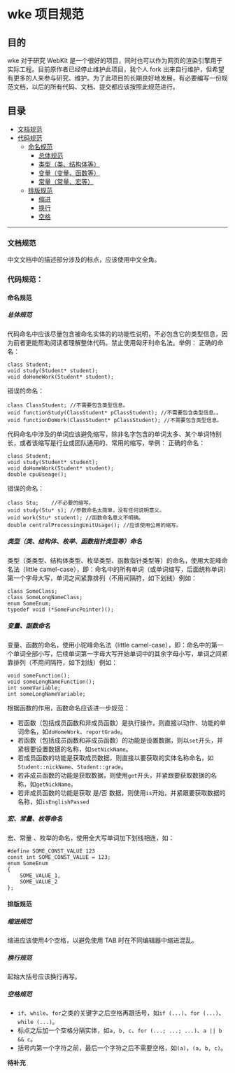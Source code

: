﻿wke 项目规范
===========================

目的
----

wke 对于研究 WebKit 是一个很好的项目，同时也可以作为网页的渲染引擎用于实际工程。目前原作者已经停止维护此项目，我个人 fork 出来自行维护，但希望有更多的人来参与研究、维护。为了此项目的长期良好地发展，有必要编写一份规范文档，以后的所有代码、文档、提交都应该按照此规范进行。

目录
----

- [文档规范](#document-rules)
- [代码规范](#coding-rules)
    - [命名规范](#code-naming)
        - [总体规范](#code-naming-summary)
        - [类型（类、结构体等）](#code-naming-type)
        - [变量（变量、函数等）](#code-naming-variable)
        - [常量（常量、宏等）](#code-naming-constant)
    - [排版规范](#code-formating)
        - [缩进](#code-formating-indent)
        - [换行](#code-formating-newline)
        - [空格](#code-formating-whitespace)

----

### <a name="document-rules"></a>文档规范

中文文档中的描述部分涉及的标点，应该使用中文全角。

### <a name="coding-rules"></a>代码规范：

#### <a name="code-naming"></a>命名规范

##### <a name="code-naming-summary"></a>总体规范

代码命名中应该尽量包含被命名实体的的功能性说明，不必包含它的类型信息，因为前者更能帮助阅读者理解整体代码。禁止使用匈牙利命名法。举例：
正确的命名：

```
class Student;
void study(Student* student);
void doHomeWork(Student* student);
```
错误的命名：

```
class ClassStudent; //不需要包含类型信息。
void functionStudy(ClassStudent* pClassStudent); //不需要包含类型信息。。
void functionDoWork(ClassStudent* pClassStudent); //不需要包含类型信息。
```

代码命名中涉及的单词应该避免缩写，除非名字包含的单词太多、某个单词特别长，或者该缩写是行业或团队通用的、常用的缩写，举例：
正确的命名：

```
class Student;
void study(Student* student);
void doHomeWork(Student* student);
double cpuUseage();
```

错误的命名：

```
class Stu;    //不必要的缩写。
void study(Stu* s);	//参数命名太简单，没有任何说明意义。
void work(Stu* student); //函数命名意义不明确。
double centralProcessingUnitUsage(); //应该使用公用的缩写。
```


##### <a name="code-naming-type"></a>类型（类、结构体、枚举、函数指针类型等）命名

类型（类类型、结构体类型、枚举类型、函数指针类型等）的命名，使用大驼峰命名法（little camel-case），即：命名中的所有单词（或单词缩写，后面统称单词）第一个字母大写，单词之间紧靠排列（不用间隔符，如下划线）例如：

```
class SomeClass;
class SomeLongNameClass;
enum SomeEnum;
typedef void (*SomeFuncPointer)();
```

##### <a name="code-naming-variable"></a>变量、函数命名

变量、函数的命名，使用小驼峰命名法（little camel-case），即：命名中的第一个单词全部小写，后续单词第一字母大写开始单词中的其余字母小写，单词之间紧靠排列（不用间隔符，如下划线）例如：


```
void someFunction();
void someLongNameFunction();
int someVariable;
int someLongNameVariable;
```

根据函数的作用，函数命名应该进一步规范：

- 若函数（包括成员函数和非成员函数）是执行操作，则直接以动作、功能的单词命名，如`doHomeWork`、`reportGrade`。
- 若函数（包括成员函数和非成员函数）的功能是设置数据，则以`set`开头，并紧根要设置数据的名称，如`setNickName`。
- 若成员函数的功能是获取成员数据，则直接以要获取的实体名称命名，如`Student::nickName`、`Student::grade`。
- 若非成员函数的功能是获取数据，则使用`get`开头，并紧跟要获取数据的名称，如`getNickName`。
- 若非成员函数的功能是获取 是/否 数据，则使用`is`开始，并紧跟要获取数据的名称，如`isEnglishPassed`


##### <a name="code-naming-constant"></a>宏、常量、枚等命名

宏、常量 、枚举的命名，使用全大写单词加下划线相连，如：

```
#define SOME_CONST_VALUE 123
const int SOME_CONST_VALUE = 123;
enum SomeEnum
{
	SOME_VALUE_1,
	SOME_VALUE_2
};
```

#### <a name="code-formating"></a>排版规范

##### <a name="code-formating-indent"></a>缩进规范

缩进应该使用4个空格，以避免使用 TAB 时在不同编辑器中缩进混乱。

##### <a name="code-formating-newline"></a>换行规范

起始大括号应该换行再写。

##### <a name="code-formating-whitespace"></a>空格规范

- `if`、`while`、`for`之类的关键字之后空格再跟括号，如`if (...)`、`for (...)`、`while (...)`。
- 标点之后加一个空格分隔实体，如`a, b, c`、`for (...; ...; ...)`、`a || b && c`。
- 括号内第一个字符之前，最后一个字符之后不需要空格，如`(a)`，`(a, b, c)`。


**待补充**